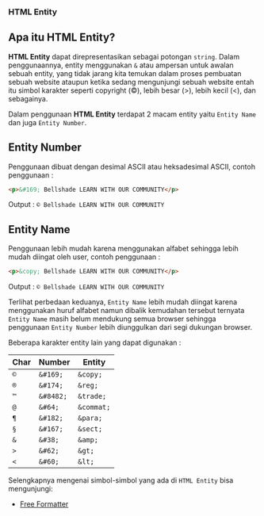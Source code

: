 ### HTML Entity

## Apa itu HTML Entity?

**HTML Entity** dapat direpresentasikan sebagai potongan `string`. Dalam penggunaannya, entity menggunakan `&` atau ampersan
untuk awalan sebuah entity, yang tidak jarang kita temukan dalam proses pembuatan sebuah website ataupun ketika sedang mengunjungi sebuah website entah itu simbol karakter seperti copyright (©), lebih besar (>), lebih kecil (<), dan sebagainya.

Dalam penggunaan **HTML Entity** terdapat 2 macam entity yaitu `Entity Name` dan juga `Entity Number`.

## Entity Number

Penggunaan dibuat dengan desimal ASCII atau heksadesimal ASCII, contoh penggunaan :

```html
<p>&#169; Bellshade LEARN WITH OUR COMMUNITY</p>
```

Output : `© Bellshade LEARN WITH OUR COMMUNITY`

## Entity Name

Penggunaan lebih mudah karena menggunakan alfabet sehingga lebih mudah diingat oleh user, contoh penggunaan :

```html
<p>&copy; Bellshade LEARN WITH OUR COMMUNITY</p>
```

Output : `© Bellshade LEARN WITH OUR COMMUNITY`

Terlihat perbedaan keduanya, `Entity Name` lebih mudah diingat karena menggunakan huruf alfabet namun dibalik kemudahan tersebut ternyata `Entity Name` masih belum mendukung semua browser sehingga penggunaan `Entity Number` lebih diunggulkan dari segi dukungan browser.


Beberapa karakter entity lain yang dapat digunakan : 

Char	|    Number    |  Entity    | 	
------|--------------|------------|
`©`	|    `&#169;`  |  `&copy;`	 |
`®`	|    `&#174;`  |  `&reg;`	 |
`™`	|    `&#8482;` |  `&trade;` |
`@`	|    `&#64;`	|  `&commat;`|
`¶`	|    `&#182;`  |  `&para;`	 |
`§`	|    `&#167;`  |  `&sect;`	 |
`&`   |    `&#38;`   |  `&amp;`   |
`>`   |    `&#62;`   |  `&gt;`    |
`<`   |    `&#60;`   |  `&lt;`    |


Selengkapnya mengenai simbol-simbol yang ada di `HTML Entity` bisa mengunjungi:

- [Free Formatter](https://www.freeformatter.com/html-entities.html)
